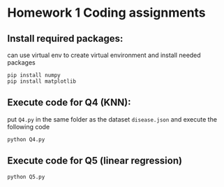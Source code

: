 # Homework 1 Coding assignments

## Install required packages:
can use virtual env to create virtual environment and install needed packages
```
pip install numpy
pip install matplotlib
```

## Execute code for Q4 (KNN):
put `Q4.py` in the same folder as the dataset `disease.json` and execute the following code
```
python Q4.py
```

## Execute code for Q5 (linear regression)

```
python Q5.py
```
